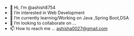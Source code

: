 - 👋 Hi, I’m @ashish8754
- 👀 I’m interested in Web Development
- 🌱 I’m currently learning/Working on Java ,Spring Boot,DSA
- 💞️ I’m looking to collaborate on ...
- 📫 How to reach me ... ashisha0027@gmail.com

<!---
ashish8754/ashish8754 is a ✨ special ✨ repository because its `README.md` (this file) appears on your GitHub profile.
You can click the Preview link to take a look at your changes.
--->
